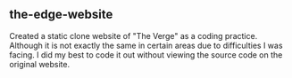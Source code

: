 ## the-edge-website
Created a static clone website of "The Verge" as a coding practice. Although it is not exactly the same in certain areas due to difficulties I was facing. I did my best to code it out without viewing the source code on the original website. 
